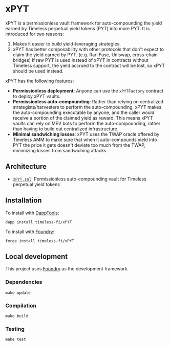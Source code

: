 # xPYT

xPYT is a permissionless vault framework for auto-compounding the yield earned by Timeless perpetual yield tokens (PYT) into more PYT. It is introduced for two reasons:

1. Makes it easier to build yield-leveraging strategies.
2. xPYT has better composability with other protocols that don't expect to claim the yield earned by PYT. (e.g. Rari Fuse, Uniswap, cross-chain bridges) If raw PYT is used instead of xPYT in contracts without Timeless support, the yield accrued to the contract will be lost, so xPYT should be used instead.

xPYT has the following features:

-   **Permissionless deployment**: Anyone can use the `xPYTFactory` contract to deploy xPYT vaults.
-   **Permissionless auto-compounding**: Rather than relying on centralized strategists/harvesters to perform the auto-compounding, xPYT makes the auto-compounding executable by anyone, and the caller would receive a portion of the claimed yield as reward. This means xPYT vaults can rely on MEV bots to perform the auto-compounding, rather than having to build out centralized infrastructure.
-   **Minimal sandwiching losses**: xPYT uses the TWAP oracle offered by Timeless AMM to make sure that when it auto-compounds yield into PYT the price it gets doesn't deviate too much from the TWAP, minimizing losses from sandwiching attacks.

## Architecture

-   [`xPYT.sol`](src/xPYT.sol): Permissionless auto-compounding vault for Timeless perpetual yield tokens

## Installation

To install with [DappTools](https://github.com/dapphub/dapptools):

```
dapp install timeless-fi/xPYT
```

To install with [Foundry](https://github.com/gakonst/foundry):

```
forge install timeless-fi/xPYT
```

## Local development

This project uses [Foundry](https://github.com/gakonst/foundry) as the development framework.

### Dependencies

```
make update
```

### Compilation

```
make build
```

### Testing

```
make test
```
